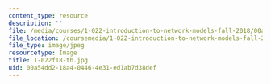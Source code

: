 ```yaml
---
content_type: resource
description: ''
file: /media/courses/1-022-introduction-to-network-models-fall-2018/00a54dd218a404464e31ed1ab7d38def_1-022f18-th.jpg
file_location: /coursemedia/1-022-introduction-to-network-models-fall-2018/00a54dd218a404464e31ed1ab7d38def_1-022f18-th.jpg
file_type: image/jpeg
resourcetype: Image
title: 1-022f18-th.jpg
uid: 00a54dd2-18a4-0446-4e31-ed1ab7d38def
---
```

